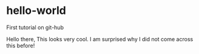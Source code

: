 # hello-world
First tutorial on git-hub

Hello there,
This looks very cool. I am surprised why I did not come across this before!
